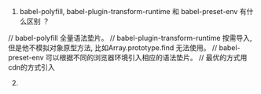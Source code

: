 1. babel-polyfill, babel-plugin-transform-runtime 和 babel-preset-env 有什么区别 ？
 
  // babel-polyfill                   全量语法垫片。
  // babel-plugin-transform-runtime   按需导入, 但是他不模拟对象原型方法, 比如Array.prototype.find 无法使用。
  // babel-preset-env                 可以根据不同的浏览器环境引入相应的语法垫片。
  // 最优的方式用cdn的方式引入            

2. 

